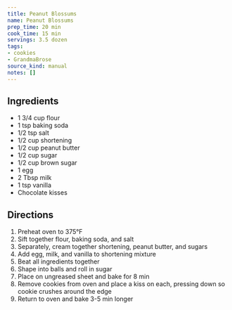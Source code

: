 ```yaml
---
title: Peanut Blossums
name: Peanut Blossums
prep_time: 20 min
cook_time: 15 min
servings: 3.5 dozen
tags:
- cookies
- GrandmaBrose
source_kind: manual
notes: []
---
```


## Ingredients
- 1 3/4 cup flour
- 1 tsp baking soda
- 1/2 tsp salt
- 1/2 cup shortening
- 1/2 cup peanut butter
- 1/2 cup sugar
- 1/2 cup brown sugar
- 1 egg
- 2 Tbsp milk
- 1 tsp vanilla
- Chocolate kisses


## Directions
1. Preheat oven to 375°F
2. Sift together flour, baking soda, and salt
3. Separately, cream together shortening, peanut butter, and sugars
4. Add egg, milk, and vanilla to shortening mixture
5. Beat all ingredients together
6. Shape into balls and roll in sugar
7. Place on ungreased sheet and bake for 8 min
8. Remove cookies from oven and place a kiss on each, pressing down so cookie crushes around the edge
9. Return to oven and bake 3-5 min longer
